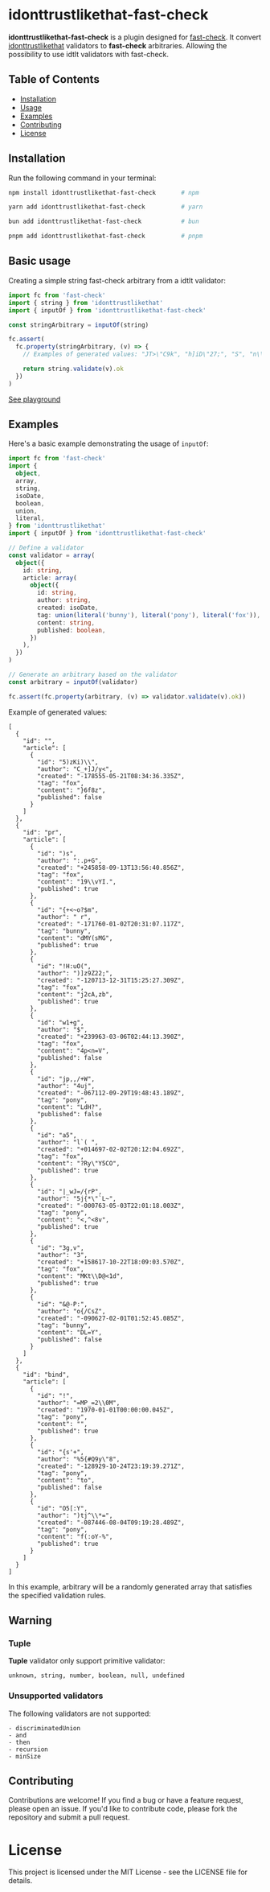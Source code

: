 # idonttrustlikethat-fast-check

**idonttrustlikethat-fast-check** is a plugin designed for [fast-check](https://fast-check.dev/). It convert [idonttrustlikethat](https://github.com/AlexGalays/idonttrustlikethat) validators to **fast-check** arbitraries. Allowing the possibility to use idtlt validators with fast-check.

## Table of Contents

- [Installation](#installation)
- [Usage](#usage)
- [Examples](#examples)
- [Contributing](#contributing)
- [License](#license)

## Installation

Run the following command in your terminal:

```bash
npm install idonttrustlikethat-fast-check       # npm

yarn add idonttrustlikethat-fast-check          # yarn

bun add idonttrustlikethat-fast-check           # bun

pnpm add idonttrustlikethat-fast-check          # pnpm
```

## Basic usage

Creating a simple string fast-check arbitrary from a idtlt validator:

```typescript
import fc from 'fast-check'
import { string } from 'idonttrustlikethat'
import { inputOf } from 'idonttrustlikethat-fast-check'

const stringArbitrary = inputOf(string)

fc.assert(
  fc.property(stringArbitrary, (v) => {
    // Examples of generated values: "JT>\"C9k", "h]iD\"27;", "S", "n\\Ye", ""…

    return string.validate(v).ok
  })
)
```

[See playground](https://codesandbox.io/p/sandbox/idonttrustlikethat-fast-check-example-tm5zhc?file=%2Fsrc%2Findex.ts%3A10%2C20&layout=%257B%2522sidebarPanel%2522%253A%2522EXPLORER%2522%252C%2522rootPanelGroup%2522%253A%257B%2522direction%2522%253A%2522horizontal%2522%252C%2522contentType%2522%253A%2522UNKNOWN%2522%252C%2522type%2522%253A%2522PANEL_GROUP%2522%252C%2522id%2522%253A%2522ROOT_LAYOUT%2522%252C%2522panels%2522%253A%255B%257B%2522type%2522%253A%2522PANEL_GROUP%2522%252C%2522contentType%2522%253A%2522UNKNOWN%2522%252C%2522direction%2522%253A%2522vertical%2522%252C%2522id%2522%253A%2522clqadg1pm00063b6fkwp40czb%2522%252C%2522sizes%2522%253A%255B70%252C30%255D%252C%2522panels%2522%253A%255B%257B%2522type%2522%253A%2522PANEL_GROUP%2522%252C%2522contentType%2522%253A%2522EDITOR%2522%252C%2522direction%2522%253A%2522horizontal%2522%252C%2522id%2522%253A%2522EDITOR%2522%252C%2522panels%2522%253A%255B%257B%2522type%2522%253A%2522PANEL%2522%252C%2522contentType%2522%253A%2522EDITOR%2522%252C%2522id%2522%253A%2522clqadg1pm00023b6f22jv7v5s%2522%257D%255D%257D%252C%257B%2522type%2522%253A%2522PANEL_GROUP%2522%252C%2522contentType%2522%253A%2522SHELLS%2522%252C%2522direction%2522%253A%2522horizontal%2522%252C%2522id%2522%253A%2522SHELLS%2522%252C%2522panels%2522%253A%255B%257B%2522type%2522%253A%2522PANEL%2522%252C%2522contentType%2522%253A%2522SHELLS%2522%252C%2522id%2522%253A%2522clqadg1pm00033b6ff82yyvif%2522%257D%255D%252C%2522sizes%2522%253A%255B100%255D%257D%255D%257D%252C%257B%2522type%2522%253A%2522PANEL_GROUP%2522%252C%2522contentType%2522%253A%2522DEVTOOLS%2522%252C%2522direction%2522%253A%2522vertical%2522%252C%2522id%2522%253A%2522DEVTOOLS%2522%252C%2522panels%2522%253A%255B%257B%2522type%2522%253A%2522PANEL%2522%252C%2522contentType%2522%253A%2522DEVTOOLS%2522%252C%2522id%2522%253A%2522clqadg1pm00053b6f4djlqo9f%2522%257D%255D%252C%2522sizes%2522%253A%255B100%255D%257D%255D%252C%2522sizes%2522%253A%255B50%252C50%255D%257D%252C%2522tabbedPanels%2522%253A%257B%2522clqadg1pm00023b6f22jv7v5s%2522%253A%257B%2522id%2522%253A%2522clqadg1pm00023b6f22jv7v5s%2522%252C%2522tabs%2522%253A%255B%257B%2522id%2522%253A%2522clqadkfwq00023b6fkfpd3vor%2522%252C%2522mode%2522%253A%2522permanent%2522%252C%2522type%2522%253A%2522FILE%2522%252C%2522initialSelections%2522%253A%255B%257B%2522startLineNumber%2522%253A10%252C%2522startColumn%2522%253A20%252C%2522endLineNumber%2522%253A10%252C%2522endColumn%2522%253A20%257D%255D%252C%2522filepath%2522%253A%2522%252Fsrc%252Findex.ts%2522%252C%2522state%2522%253A%2522IDLE%2522%257D%252C%257B%2522id%2522%253A%2522clqaeg14800023b6fmrnfrde0%2522%252C%2522mode%2522%253A%2522permanent%2522%252C%2522type%2522%253A%2522FILE%2522%252C%2522initialSelections%2522%253A%255B%257B%2522startLineNumber%2522%253A14%252C%2522startColumn%2522%253A44%252C%2522endLineNumber%2522%253A14%252C%2522endColumn%2522%253A44%257D%255D%252C%2522filepath%2522%253A%2522%252Fpackage.json%2522%252C%2522state%2522%253A%2522IDLE%2522%257D%255D%252C%2522activeTabId%2522%253A%2522clqadkfwq00023b6fkfpd3vor%2522%257D%252C%2522clqadg1pm00053b6f4djlqo9f%2522%253A%257B%2522tabs%2522%253A%255B%257B%2522id%2522%253A%2522clqadg1pm00043b6fkmg3d4ik%2522%252C%2522mode%2522%253A%2522permanent%2522%252C%2522type%2522%253A%2522UNASSIGNED_PORT%2522%252C%2522port%2522%253A0%252C%2522path%2522%253A%2522%252F%2522%257D%255D%252C%2522id%2522%253A%2522clqadg1pm00053b6f4djlqo9f%2522%252C%2522activeTabId%2522%253A%2522clqadg1pm00043b6fkmg3d4ik%2522%257D%252C%2522clqadg1pm00033b6ff82yyvif%2522%253A%257B%2522tabs%2522%253A%255B%255D%252C%2522id%2522%253A%2522clqadg1pm00033b6ff82yyvif%2522%257D%257D%252C%2522showDevtools%2522%253Atrue%252C%2522showShells%2522%253Atrue%252C%2522showSidebar%2522%253Atrue%252C%2522sidebarPanelSize%2522%253A15%257D)

## Examples

Here's a basic example demonstrating the usage of `inputOf`:

```typescript
import fc from 'fast-check'
import {
  object,
  array,
  string,
  isoDate,
  boolean,
  union,
  literal,
} from 'idonttrustlikethat'
import { inputOf } from 'idonttrustlikethat-fast-check'

// Define a validator
const validator = array(
  object({
    id: string,
    article: array(
      object({
        id: string,
        author: string,
        created: isoDate,
        tag: union(literal('bunny'), literal('pony'), literal('fox')),
        content: string,
        published: boolean,
      })
    ),
  })
)

// Generate an arbitrary based on the validator
const arbitrary = inputOf(validator)

fc.assert(fc.property(arbitrary, (v) => validator.validate(v).ok))
```

Example of generated values:

```
[
  {
    "id": "",
    "article": [
      {
        "id": "5)zKi)\\",
        "author": "C_+]J/y<",
        "created": "-178555-05-21T08:34:36.335Z",
        "tag": "fox",
        "content": "}6f8z",
        "published": false
      }
    ]
  },
  {
    "id": "pr",
    "article": [
      {
        "id": ")s",
        "author": ":.p+G",
        "created": "+245858-09-13T13:56:40.856Z",
        "tag": "fox",
        "content": "19\\vYI.",
        "published": true
      },
      {
        "id": "{+<~o?$m",
        "author": " r",
        "created": "-171760-01-02T20:31:07.117Z",
        "tag": "bunny",
        "content": "dMY(sMG",
        "published": true
      },
      {
        "id": "!H:uO(",
        "author": ")]z9Z22;",
        "created": "-120713-12-31T15:25:27.309Z",
        "tag": "fox",
        "content": "j2cA,zb",
        "published": true
      },
      {
        "id": "w1+g",
        "author": "$",
        "created": "+239963-03-06T02:44:13.390Z",
        "tag": "fox",
        "content": "4p<n=V",
        "published": false
      },
      {
        "id": "jp,,/+W",
        "author": "4uj",
        "created": "-067112-09-29T19:48:43.189Z",
        "tag": "pony",
        "content": "LdH?",
        "published": false
      },
      {
        "id": "a5",
        "author": "l`( ",
        "created": "+014697-02-02T20:12:04.692Z",
        "tag": "fox",
        "content": "?Ry\"Y5CO",
        "published": true
      },
      {
        "id": "|_wJ=/{rP",
        "author": "5j{*\"`L~",
        "created": "-000763-05-03T22:01:18.003Z",
        "tag": "pony",
        "content": "<,^<8v",
        "published": true
      },
      {
        "id": "3g,v",
        "author": "3",
        "created": "+158617-10-22T18:09:03.570Z",
        "tag": "fox",
        "content": "MKt\\D@<1d",
        "published": true
      },
      {
        "id": "&@-P:",
        "author": "o{/CsZ",
        "created": "-090627-02-01T01:52:45.085Z",
        "tag": "bunny",
        "content": "DL=Y",
        "published": false
      }
    ]
  },
  {
    "id": "bind",
    "article": [
      {
        "id": "!",
        "author": "=MP_=2\\0M",
        "created": "1970-01-01T00:00:00.045Z",
        "tag": "pony",
        "content": "",
        "published": true
      },
      {
        "id": "{s'+",
        "author": "%5{#Q9y\"8",
        "created": "-128929-10-24T23:19:39.271Z",
        "tag": "pony",
        "content": "to",
        "published": false
      },
      {
        "id": "O5[:Y",
        "author": ")tj^\\*=",
        "created": "-087446-08-04T09:19:28.489Z",
        "tag": "pony",
        "content": "f(:oY-%",
        "published": true
      }
    ]
  }
]
```

In this example, arbitrary will be a randomly generated array that satisfies the specified validation rules.

## Warning

### Tuple

**Tuple** validator only support primitive validator:

`unknown, string, number, boolean, null, undefined`

### Unsupported validators

The following validators are not supported:

```
- discriminatedUnion
- and
- then
- recursion
- minSize
```

## Contributing

Contributions are welcome! If you find a bug or have a feature request, please open an issue. If you'd like to contribute code, please fork the repository and submit a pull request.

# License

This project is licensed under the MIT License - see the LICENSE file for details.

